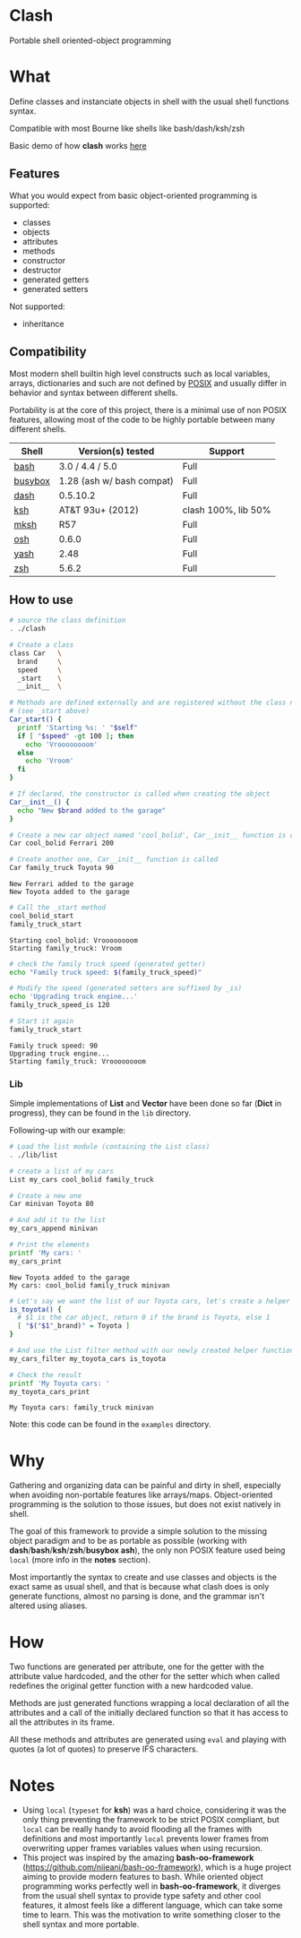 # Clash
Portable shell oriented-object programming

# What
Define classes and instanciate objects in shell with the usual shell functions
syntax.

Compatible with most Bourne like shells like bash/dash/ksh/zsh

Basic demo of how **clash** works [here](https://lhoursquentin.github.io/clash-web-demo/)

## Features

What you would expect from basic object-oriented programming is supported:

- classes
- objects
- attributes
- methods
- constructor
- destructor
- generated getters
- generated setters

Not supported:

- inheritance

## Compatibility

Most modern shell builtin high level constructs such as local variables, arrays,
dictionaries and such are not defined by
[POSIX](http://pubs.opengroup.org/onlinepubs/9699919799/utilities/contents.html)
and usually differ in behavior and syntax between different shells.

Portability is at the core of this project, there is a minimal use of non
POSIX features, allowing most of the code to be highly portable between many
different shells.

| Shell                                                     | Version(s) tested         | Support              |
| --------------------------------------------------------- | ------------------------- | -------------------- |
| [bash](https://www.gnu.org/software/bash)                 | 3.0 / 4.4 / 5.0           | Full                 |
| [busybox](https://busybox.net)                            | 1.28 (ash w/ bash compat) | Full                 |
| [dash](https://en.wikipedia.org/wiki/Almquist_shell#dash) | 0.5.10.2                  | Full                 |
| [ksh](https://en.wikipedia.org/wiki/KornShell)            | AT&T 93u+ (2012)          | clash 100%, lib 50%  |
| [mksh](http://www.mirbsd.org/mksh.htm)                    | R57                       | Full                 |
| [osh](https://www.oilshell.org)                           | 0.6.0                     | Full                 |
| [yash](https://yash.osdn.jp)                              | 2.48                      | Full                 |
| [zsh](https://www.zsh.org/)                               | 5.6.2                     | Full                 |

## How to use
```bash
# source the class definition
. ./clash
```

```bash
# Create a class
class Car   \
  brand     \
  speed     \
  _start    \
  __init__  \

# Methods are defined externally and are registered without the class name
# (see _start above)
Car_start() {
  printf 'Starting %s: ' "$self"
  if [ "$speed" -gt 100 ]; then
    echo 'Vroooooooom'
  else
    echo 'Vroom'
  fi
}

# If declared, the constructor is called when creating the object
Car__init__() {
  echo "New $brand added to the garage"
}
```

```bash
# Create a new car object named 'cool_bolid', Car__init__ function is called
Car cool_bolid Ferrari 200

# Create another one, Car__init__ function is called
Car family_truck Toyota 90
```

```
New Ferrari added to the garage
New Toyota added to the garage
```

```bash
# Call the _start method
cool_bolid_start
family_truck_start
```

```
Starting cool_bolid: Vroooooooom
Starting family_truck: Vroom
```

```bash
# check the family truck speed (generated getter)
echo "Family truck speed: $(family_truck_speed)"

# Modify the speed (generated setters are suffixed by _is)
echo 'Upgrading truck engine...'
family_truck_speed_is 120

# Start it again
family_truck_start
```

```
Family truck speed: 90
Upgrading truck engine...
Starting family_truck: Vroooooooom
```

### Lib

Simple implementations of **List** and **Vector** have been done so far
(**Dict** in progress), they can be found in the `lib` directory.

Following-up with our example:

```bash
# Load the list module (containing the List class)
. ./lib/list
```

```bash
# create a list of my cars
List my_cars cool_bolid family_truck

# Create a new one
Car minivan Toyota 80

# And add it to the list
my_cars_append minivan

# Print the elements
printf 'My cars: '
my_cars_print
```

```
New Toyota added to the garage
My cars: cool_bolid family_truck minivan
```

```bash
# Let's say we want the list of our Toyota cars, let's create a helper function
is_toyota() {
  # $1 is the car object, return 0 if the brand is Toyota, else 1
  [ "$("$1"_brand)" = Toyota ]
}

# And use the List filter method with our newly created helper function
my_cars_filter my_toyota_cars is_toyota

# Check the result
printf 'My Toyota cars: '
my_toyota_cars_print
```

```
My Toyota cars: family_truck minivan
```

Note: this code can be found in the `examples` directory.

# Why

Gathering and organizing data can be painful and dirty in shell, especially when avoiding non-portable features like arrays/maps.
Object-oriented programming is the solution to those issues, but does not exist natively in shell.

The goal of this framework to provide a simple solution to the missing object paradigm and to be as portable as possible (working with **dash**/**bash**/**ksh**/**zsh**/**busybox ash**), the only non POSIX feature used being `local` (more info in the **notes** section).

Most importantly the syntax to create and use classes and objects is the exact same as usual shell, and that is because  what clash does is only generate functions, almost no parsing is done, and the grammar isn't altered using aliases.

# How

Two functions are generated per attribute, one for the getter with the attribute value hardcoded, and the other for the setter which when called redefines the original getter function with a new hardcoded value.

Methods are just generated functions wrapping a local declaration of all the attributes and a call of the initially declared function so that it has access to all the attributes in its frame.

All these methods and attributes are generated using `eval` and playing with quotes (a lot of quotes) to preserve IFS characters.

# Notes

- Using `local` (`typeset` for **ksh**) was a hard choice, considering it was the only thing preventing the framework to be strict POSIX compliant, but `local` can be really handy to avoid flooding all the frames with definitions and most importantly `local` prevents lower frames from overwriting upper frames variables values when using recursion.
- This project was inspired by the amazing **bash-oo-framework** (https://github.com/niieani/bash-oo-framework), which is a huge project aiming to provide modern features to bash. While oriented object programming works perfectly well in **bash-oo-framework**, it diverges from the usual shell syntax to provide type safety and other cool features, it almost feels like a different language, which can take some time to learn. This was the motivation to write something closer to the shell syntax and more portable.
